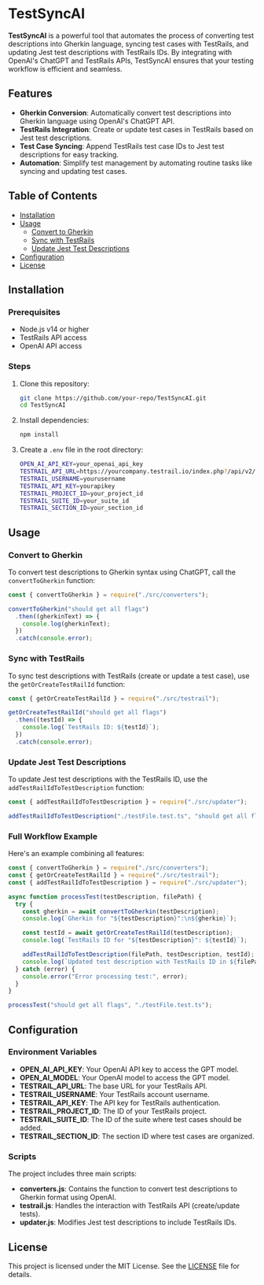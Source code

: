 # TestSyncAI

**TestSyncAI** is a powerful tool that automates the process of converting test descriptions into Gherkin language, syncing test cases with TestRails, and updating Jest test descriptions with TestRails IDs. By integrating with OpenAI's ChatGPT and TestRails APIs, TestSyncAI ensures that your testing workflow is efficient and seamless.

## Features

- **Gherkin Conversion**: Automatically convert test descriptions into Gherkin language using OpenAI's ChatGPT API.
- **TestRails Integration**: Create or update test cases in TestRails based on Jest test descriptions.
- **Test Case Syncing**: Append TestRails test case IDs to Jest test descriptions for easy tracking.
- **Automation**: Simplify test management by automating routine tasks like syncing and updating test cases.

## Table of Contents

- [Installation](#installation)
- [Usage](#usage)
  - [Convert to Gherkin](#convert-to-gherkin)
  - [Sync with TestRails](#sync-with-testrail)
  - [Update Jest Test Descriptions](#update-jest-test-descriptions)
- [Configuration](#configuration)
- [License](#license)

## Installation

### Prerequisites

- Node.js v14 or higher
- TestRails API access
- OpenAI API access

### Steps

1. Clone this repository:

   ```bash
   git clone https://github.com/your-repo/TestSyncAI.git
   cd TestSyncAI
   ```

2. Install dependencies:

   ```bash
   npm install
   ```

3. Create a `.env` file in the root directory:

   ```bash
   OPEN_AI_API_KEY=your_openai_api_key
   TESTRAIL_API_URL=https://yourcompany.testrail.io/index.php?/api/v2/
   TESTRAIL_USERNAME=yourusername
   TESTRAIL_API_KEY=yourapikey
   TESTRAIL_PROJECT_ID=your_project_id
   TESTRAIL_SUITE_ID=your_suite_id
   TESTRAIL_SECTION_ID=your_section_id
   ```

## Usage

### Convert to Gherkin

To convert test descriptions to Gherkin syntax using ChatGPT, call the `convertToGherkin` function:

```javascript
const { convertToGherkin } = require("./src/converters");

convertToGherkin("should get all flags")
  .then((gherkinText) => {
    console.log(gherkinText);
  })
  .catch(console.error);
```

### Sync with TestRails

To sync test descriptions with TestRails (create or update a test case), use the `getOrCreateTestRailId` function:

```javascript
const { getOrCreateTestRailId } = require("./src/testrail");

getOrCreateTestRailId("should get all flags")
  .then((testId) => {
    console.log(`TestRails ID: ${testId}`);
  })
  .catch(console.error);
```

### Update Jest Test Descriptions

To update Jest test descriptions with the TestRails ID, use the `addTestRailIdToTestDescription` function:

```javascript
const { addTestRailIdToTestDescription } = require("./src/updater");

addTestRailIdToTestDescription("./testFile.test.ts", "should get all flags", "12345678");
```

### Full Workflow Example

Here's an example combining all features:

```javascript
const { convertToGherkin } = require("./src/converters");
const { getOrCreateTestRailId } = require("./src/testrail");
const { addTestRailIdToTestDescription } = require("./src/updater");

async function processTest(testDescription, filePath) {
  try {
    const gherkin = await convertToGherkin(testDescription);
    console.log(`Gherkin for "${testDescription}":\n${gherkin}`);

    const testId = await getOrCreateTestRailId(testDescription);
    console.log(`TestRails ID for "${testDescription}": ${testId}`);

    addTestRailIdToTestDescription(filePath, testDescription, testId);
    console.log(`Updated test description with TestRails ID in ${filePath}`);
  } catch (error) {
    console.error("Error processing test:", error);
  }
}

processTest("should get all flags", "./testFile.test.ts");
```

## Configuration

### Environment Variables

- **OPEN_AI_API_KEY**: Your OpenAI API key to access the GPT model.
- **OPEN_AI_MODEL**: Your OpenAI model to access the GPT model.
- **TESTRAIL_API_URL**: The base URL for your TestRails API.
- **TESTRAIL_USERNAME**: Your TestRails account username.
- **TESTRAIL_API_KEY**: The API key for TestRails authentication.
- **TESTRAIL_PROJECT_ID**: The ID of your TestRails project.
- **TESTRAIL_SUITE_ID**: The ID of the suite where test cases should be added.
- **TESTRAIL_SECTION_ID**: The section ID where test cases are organized.

### Scripts

The project includes three main scripts:

- **converters.js**: Contains the function to convert test descriptions to Gherkin format using OpenAI.
- **testrail.js**: Handles the interaction with TestRails API (create/update tests).
- **updater.js**: Modifies Jest test descriptions to include TestRails IDs.

## License

This project is licensed under the MIT License. See the [LICENSE](LICENSE) file for details.
